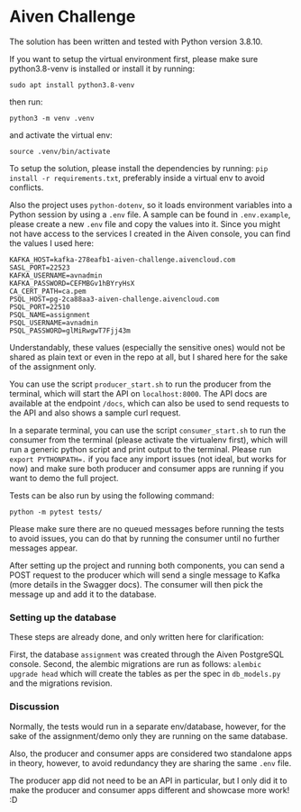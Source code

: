# Aiven Challenge


The solution has been written and tested with Python version 3.8.10.

If you want to setup the virtual environment first, please make sure python3.8-venv is installed or install it by running:

`sudo apt install python3.8-venv`

then run:

`python3 -m venv .venv`

and activate the virtual env:

`source .venv/bin/activate`

  
To setup the solution, please install the dependencies by running: `pip install -r requirements.txt`, preferably inside a virtual env to avoid conflicts.

  
Also the project uses `python-dotenv`, so it loads environment variables into a Python session by using a `.env` file. A sample can be found in `.env.example`, please create a new `.env` file and copy the values into it. Since you might not have access to the services I created in the Aiven console, you can find the values I used here:

  

```
KAFKA_HOST=kafka-278eafb1-aiven-challenge.aivencloud.com
SASL_PORT=22523
KAFKA_USERNAME=avnadmin
KAFKA_PASSWORD=CEFMBGv1hBYryHsX
CA_CERT_PATH=ca.pem
PSQL_HOST=pg-2ca88aa3-aiven-challenge.aivencloud.com
PSQL_PORT=22510
PSQL_NAME=assignment
PSQL_USERNAME=avnadmin
PSQL_PASSWORD=glMiRwgwT7Fjj43m
```

Understandably, these values (especially the sensitive ones) would not be shared as plain text or even in the repo at all, but I shared here for the sake of the assignment only.

You can use the script `producer_start.sh` to run the producer from the terminal, which will start the API on `localhost:8000`. The API docs are available at the endpoint `/docs`, which can also be used to send requests to the API and also shows a sample curl request.


In a separate terminal, you can use the script `consumer_start.sh` to run the consumer from the terminal (please activate the virtualenv first), which will run a generic python script and print output to the terminal. Please run `export PYTHONPATH=.` if you face any import issues (not ideal, but works for now) and make sure both producer and consumer apps are running if you want to demo the full project.


Tests can be also run by using the following command:

`python -m pytest tests/`

Please make sure there are no queued messages before running the tests to avoid issues, you can do that by running the consumer until no further messages appear.

  
After setting up the project and running both components, you can send a POST request to the producer which will send a single message to Kafka (more details in the Swagger docs). The consumer will then pick the message up and add it to the database.


### Setting up the database

These steps are already done, and only written here for clarification:

First, the database `assignment` was created through the Aiven PostgreSQL console.
Second, the alembic migrations are run as follows: `alembic upgrade head` which will create the tables as per the spec in `db_models.py` and the migrations revision.


### Discussion

Normally, the tests would run in a separate env/database, however, for the sake of the assignment/demo only they are running on the same database.

Also, the producer and consumer apps are considered two standalone apps in theory, however, to avoid redundancy they are sharing the same `.env` file.

The producer app did not need to be an API in particular, but I only did it to make the producer and consumer apps different and showcase more work! :D
